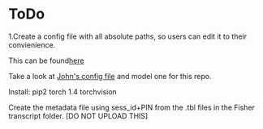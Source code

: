 # ToDo

1.Create a config file with all absolute paths, so users can edit it to their convienience.

This can be found[here](https://github.com/clulab/tomcat-speech/blob/john/tomcat_speech/models/parameters/multitask_config.py)

Take a look at [John's config file](https://github.com/clulab/tomcat-speech/blob/john/tomcat_speech/models/parameters/multitask_config.py) and model one for this repo.

Install:
pip2
torch 1.4
torchvision

Create the metadata file using sess_id+PIN from the .tbl files in the Fisher transcript folder. [DO NOT UPLOAD THIS]